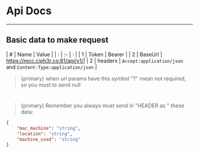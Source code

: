 # Api Docs

---



<a name="section-1"></a>
## Basic data to make request


| # | Name    | Value   |
| : |   :-    |  :      |
| 1 | Token   | Bearer  |
| 2 | BaseUrl | https://mcc.ciph3r.co:81/api/v1/|
| 2 | headers | `Accept:application/json` and `Content-Type:application/json` |





>{primary} when url params have this symbol "?" mean not required, so you must to send null



#



>{primary} Remember you always must send in "HEADER as " these data:
```json
{
    "mac_machine": "string",
    "location": "string",
    "machine_used": "string"
}
```
